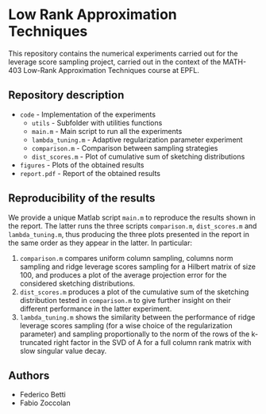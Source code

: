 # Low Rank Approximation Techniques
This repository contains the numerical experiments carried out for the leverage score sampling project, carried out in the context of the MATH-403 Low-Rank Approximation Techniques course at EPFL.

## Repository description
- `code` - Implementation of the experiments
  - `utils` - Subfolder with utilities functions
  - `main.m` - Main script to run all the experiments
  - `lambda_tuning.m` - Adaptive regularization parameter experiment
  - `comparison.m` - Comparison between sampling strategies
  - `dist_scores.m` - Plot of cumulative sum of sketching distributions
- `figures` - Plots of the obtained results
- `report.pdf` - Report of the obtained results
  
## Reproducibility of the results
We provide a unique Matlab script `main.m` to reproduce the results shown in the report. The latter runs the three scripts `comparison.m`, `dist_scores.m` and `lambda_tuning.m`, thus producing the three plots presented in the report in the same order as they appear in the latter. In particular:

1. `comparison.m` compares uniform column sampling, columns norm sampling and ridge leverage scores sampling for a Hilbert matrix of size 100, and produces a plot of the average projection error for the considered sketching distributions.
2. `dist_scores.m` produces a plot of the cumulative sum of the sketching distribution tested in `comparison.m` to give further insight on their different performance in the latter experiment.
3. `lambda_tuning.m` shows the similarity between the performance of ridge leverage scores sampling (for a wise choice of the regularization parameter) and sampling proportionally to the norm of the rows of the k-truncated right factor in the SVD of A for a full column rank matrix with slow singular value decay.
  
## Authors
- Federico Betti
- Fabio Zoccolan
